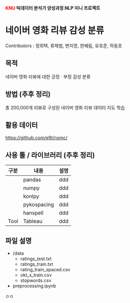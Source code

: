 <b><span style="color:red">KNU</span> 빅데이터 분석가 양성과정 NLP 미니 프로젝트</b>
# <b>네이버 영화 리뷰 감성 분류</b>

Contributors : 정희택, 류제범, 변지영, 한혜림, 유호준, 하동호

## <b>목적</b>
  네이버 영화 리뷰에 대한 긍정 · 부정 감성 분류

## <b>방법</b> (추후 정리)
  총 200,000개 리뷰로 구성된 네이버 영화 리뷰 데이터 지도 학습
  
## <b>활용 데이터</b>
  https://github.com/e9t/nsmc/

## <b>사용 툴 / 라이브러리</b> (추후 정리)
|구분|내용|설명|
|---|---|---|
||pandas|ddd|
||numpy|ddd|
||konlpy|ddd|
||pykospacing|ddd|
||hanspell|ddd|
|Tool|Tableau|ddd|

## <b>파일 설명</b>
+ /data
  - ratings_test.txt
  - ratings_train.txt
  - rating_train_spaced.csv
  - okt_x_train.csv
  - stopwords.csv
+ preprocessing.ipynb
 
 ㅇㅇ

  
<b></b>
<b><span style="color:red"></span>
